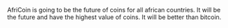 AfriCoin is going to be the future of coins for all african countries. It will be the future and have the highest value of coins. It will be better than bitcoin.
